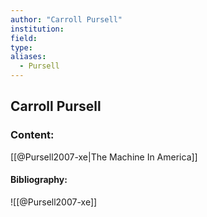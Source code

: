 ```yaml
---
author: "Carroll Pursell"
institution:
field:
type:
aliases:
  - Pursell
---
```


## Carroll Pursell

### Content:
[[@Pursell2007-xe|The Machine In America]]

#### Bibliography:

![[@Pursell2007-xe]]